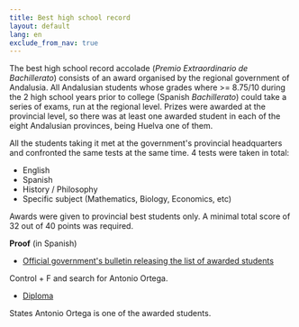 ```yaml
---
title: Best high school record
layout: default
lang: en
exclude_from_nav: true
---
```


The best high school record accolade (*Premio Extraordinario de Bachillerato*) consists of an award organised by the regional government of Andalusia. All Andalusian students whose grades where >= 8.75/10 during the 2 high school years prior to college (Spanish *Bachillerato*) could take a series of exams, run at the regional level. Prizes were awarded at the provincial level, so there was at least one awarded student in each of the eight Andalusian provinces, being Huelva one of them.

All the students taking it met at the government's provincial headquarters and confronted the same tests at the same time. 4 tests were taken in total:

* English
* Spanish
* History / Philosophy
* Specific subject (Mathematics, Biology, Economics, etc)

Awards were given to provincial best students only. A minimal total score of 32 out of 40 points was required.

**Proof** (in Spanish)

+ [Official government's bulletin releasing the list of awarded students](http://www.juntadeandalucia.es/boja/2013/24/BOJA13-024-00002-1591-01_00020633.pdf)

Control + F and search for Antonio Ortega.

+ [Diploma](/assets/documents/premio_extraordinario.pdf)

States Antonio Ortega is one of the awarded students.

